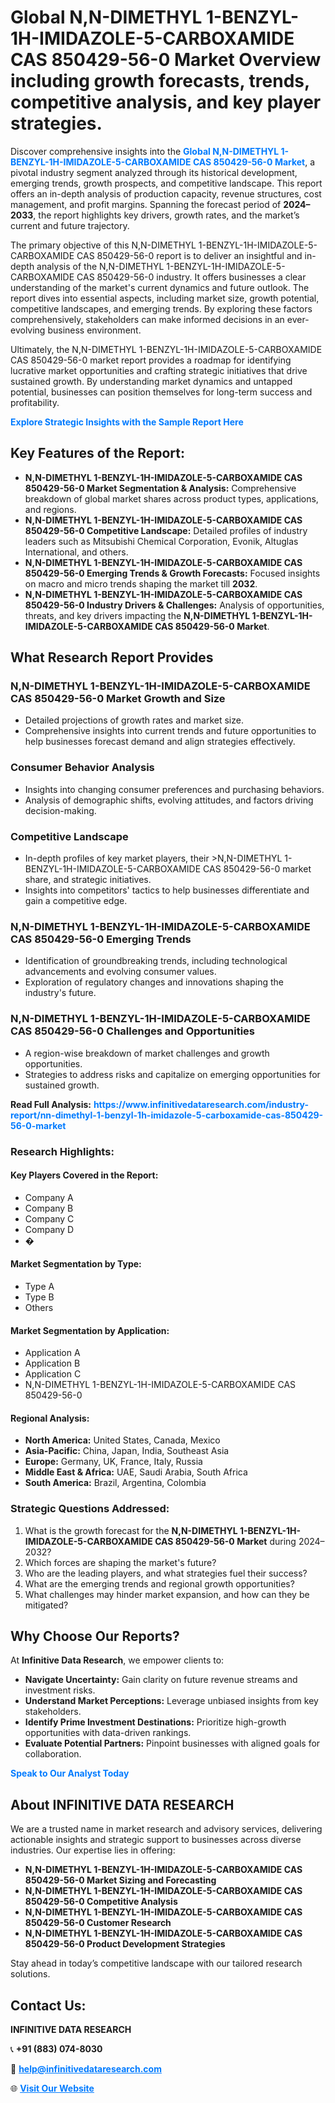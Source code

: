 <h1>Global N,N-DIMETHYL 1-BENZYL-1H-IMIDAZOLE-5-CARBOXAMIDE CAS 850429-56-0 Market Overview including growth forecasts, trends, competitive analysis, and key player strategies.</h1>
<p>
Discover comprehensive insights into the 
<a href="https://www.infinitivedataresearch.com/industry-report/nn-dimethyl-1-benzyl-1h-imidazole-5-carboxamide-cas-850429-56-0-market" rel="dofollow" style="color: #007BFF; text-decoration: none;"><strong>Global N,N-DIMETHYL 1-BENZYL-1H-IMIDAZOLE-5-CARBOXAMIDE CAS 850429-56-0 Market</strong></a>, a pivotal industry segment analyzed through its historical development, emerging trends, growth prospects, and competitive landscape. This report offers an in-depth analysis of production capacity, revenue structures, cost management, and profit margins. Spanning the forecast period of <strong>2024–2033</strong>, the report highlights key drivers, growth rates, and the market’s current and future trajectory.
</p>
<p>
The primary objective of this N,N-DIMETHYL 1-BENZYL-1H-IMIDAZOLE-5-CARBOXAMIDE CAS 850429-56-0 report is to deliver an insightful and in-depth analysis of the N,N-DIMETHYL 1-BENZYL-1H-IMIDAZOLE-5-CARBOXAMIDE CAS 850429-56-0 industry. It offers businesses a clear understanding of the market's current dynamics and future outlook. The report dives into essential aspects, including market size, growth potential, competitive landscapes, and emerging trends. By exploring these factors comprehensively, stakeholders can make informed decisions in an ever-evolving business environment.
</p>
<p>
Ultimately, the N,N-DIMETHYL 1-BENZYL-1H-IMIDAZOLE-5-CARBOXAMIDE CAS 850429-56-0 market report provides a roadmap for identifying lucrative market opportunities and crafting strategic initiatives that drive sustained growth. By understanding market dynamics and untapped potential, businesses can position themselves for long-term success and profitability.
</p>
<p>
<a href="https://www.infinitivedataresearch.com/request-sample/reportId=101991" style="color: #007BFF; text-decoration: none;"><strong>Explore Strategic Insights with the Sample Report Here</strong></a>
</p>

<h2>Key Features of the Report:</h2>
<ul>
<li><strong>N,N-DIMETHYL 1-BENZYL-1H-IMIDAZOLE-5-CARBOXAMIDE CAS 850429-56-0 Market Segmentation & Analysis:</strong> Comprehensive breakdown of global market shares across product types, applications, and regions.</li>
<li><strong>N,N-DIMETHYL 1-BENZYL-1H-IMIDAZOLE-5-CARBOXAMIDE CAS 850429-56-0 Competitive Landscape:</strong> Detailed profiles of industry leaders such as Mitsubishi Chemical Corporation, Evonik, Altuglas International, and others.</li>
<li><strong>N,N-DIMETHYL 1-BENZYL-1H-IMIDAZOLE-5-CARBOXAMIDE CAS 850429-56-0 Emerging Trends & Growth Forecasts:</strong> Focused insights on macro and micro trends shaping the market till <strong>2032</strong>.</li>
<li><strong>N,N-DIMETHYL 1-BENZYL-1H-IMIDAZOLE-5-CARBOXAMIDE CAS 850429-56-0 Industry Drivers & Challenges:</strong> Analysis of opportunities, threats, and key drivers impacting the <strong>N,N-DIMETHYL 1-BENZYL-1H-IMIDAZOLE-5-CARBOXAMIDE CAS 850429-56-0 Market</strong>.</li>
</ul>

<h2>What Research Report Provides</h2>
<h3>N,N-DIMETHYL 1-BENZYL-1H-IMIDAZOLE-5-CARBOXAMIDE CAS 850429-56-0 Market Growth and Size</h3>
<ul>
<li>Detailed projections of growth rates and market size.</li>
<li>Comprehensive insights into current trends and future opportunities to help businesses forecast demand and align strategies effectively.</li>
</ul>

<h3>Consumer Behavior Analysis</h3>
<ul>
<li>Insights into changing consumer preferences and purchasing behaviors.</li>
<li>Analysis of demographic shifts, evolving attitudes, and factors driving decision-making.</li>
</ul>

<h3>Competitive Landscape</h3>
<ul>
<li>In-depth profiles of key market players, their >N,N-DIMETHYL 1-BENZYL-1H-IMIDAZOLE-5-CARBOXAMIDE CAS 850429-56-0 market share, and strategic initiatives.</li>
<li>Insights into competitors' tactics to help businesses differentiate and gain a competitive edge.</li>
</ul>

<h3>N,N-DIMETHYL 1-BENZYL-1H-IMIDAZOLE-5-CARBOXAMIDE CAS 850429-56-0 Emerging Trends</h3>
<ul>
<li>Identification of groundbreaking trends, including technological advancements and evolving consumer values.</li>
<li>Exploration of regulatory changes and innovations shaping the industry's future.</li>
</ul>

<h3>N,N-DIMETHYL 1-BENZYL-1H-IMIDAZOLE-5-CARBOXAMIDE CAS 850429-56-0 Challenges and Opportunities</h3>
<ul>
<li>A region-wise breakdown of market challenges and growth opportunities.</li>
<li>Strategies to address risks and capitalize on emerging opportunities for sustained growth.</li>
</ul>
<p><strong>Read Full Analysis:</strong> <a href="https://www.infinitivedataresearch.com/industry-report/nn-dimethyl-1-benzyl-1h-imidazole-5-carboxamide-cas-850429-56-0-market" rel="dofollow" style="color: #007BFF; text-decoration: none;"><strong>https://www.infinitivedataresearch.com/industry-report/nn-dimethyl-1-benzyl-1h-imidazole-5-carboxamide-cas-850429-56-0-market</strong></a></p>
<h3>Research Highlights:</h3>
<h4>Key Players Covered in the Report:</h4>
<ul><li>Company A</li><li>Company B</li><li>Company C</li><li>Company D</li><li>�</li></ul>
<h4>Market Segmentation by Type:</h4>
<ul><li>Type A</li><li>Type B</li><li>Others</li></ul>
<h4>Market Segmentation by Application:</h4>
<ul><li>Application A</li><li>Application B</li><li>Application C</li><li>N,N-DIMETHYL 1-BENZYL-1H-IMIDAZOLE-5-CARBOXAMIDE CAS 850429-56-0</li></ul>

<h4>Regional Analysis:</h4>
<ul>
<li><strong>North America:</strong> United States, Canada, Mexico</li>
<li><strong>Asia-Pacific:</strong> China, Japan, India, Southeast Asia</li>
<li><strong>Europe:</strong> Germany, UK, France, Italy, Russia</li>
<li><strong>Middle East & Africa:</strong> UAE, Saudi Arabia, South Africa</li>
<li><strong>South America:</strong> Brazil, Argentina, Colombia</li>
</ul>

<h3>Strategic Questions Addressed:</h3>
<ol>
<li>What is the growth forecast for the <strong>N,N-DIMETHYL 1-BENZYL-1H-IMIDAZOLE-5-CARBOXAMIDE CAS 850429-56-0 Market</strong> during 2024–2032?</li>
<li>Which forces are shaping the market's future?</li>
<li>Who are the leading players, and what strategies fuel their success?</li>
<li>What are the emerging trends and regional growth opportunities?</li>
<li>What challenges may hinder market expansion, and how can they be mitigated?</li>
</ol>

<h2>Why Choose Our Reports?</h2>
<p>At <strong>Infinitive Data Research</strong>, we empower clients to:</p>
<ul>
<li><strong>Navigate Uncertainty:</strong> Gain clarity on future revenue streams and investment risks.</li>
<li><strong>Understand Market Perceptions:</strong> Leverage unbiased insights from key stakeholders.</li>
<li><strong>Identify Prime Investment Destinations:</strong> Prioritize high-growth opportunities with data-driven rankings.</li>
<li><strong>Evaluate Potential Partners:</strong> Pinpoint businesses with aligned goals for collaboration.</li>
</ul>
<p><a href="https://www.infinitivedataresearch.com/industry-report/nn-dimethyl-1-benzyl-1h-imidazole-5-carboxamide-cas-850429-56-0-market" rel="dofollow" style="color: #007BFF; text-decoration: none;"><strong>Speak to Our Analyst Today</strong></a></p>

<h2>About INFINITIVE DATA RESEARCH</h2>
<p>We are a trusted name in market research and advisory services, delivering actionable insights and strategic support to businesses across diverse industries. Our expertise lies in offering:</p>
<ul>
<li><strong>N,N-DIMETHYL 1-BENZYL-1H-IMIDAZOLE-5-CARBOXAMIDE CAS 850429-56-0 Market Sizing and Forecasting</strong></li>
<li><strong>N,N-DIMETHYL 1-BENZYL-1H-IMIDAZOLE-5-CARBOXAMIDE CAS 850429-56-0 Competitive Analysis</strong></li>
<li><strong>N,N-DIMETHYL 1-BENZYL-1H-IMIDAZOLE-5-CARBOXAMIDE CAS 850429-56-0 Customer Research</strong></li>
<li><strong>N,N-DIMETHYL 1-BENZYL-1H-IMIDAZOLE-5-CARBOXAMIDE CAS 850429-56-0 Product Development Strategies</strong></li>
</ul>
<p>Stay ahead in today’s competitive landscape with our tailored research solutions.</p>

<h2>Contact Us:</h2>
<p><strong>INFINITIVE DATA RESEARCH</strong></p>
<p>📞 <strong>+91 (883) 074-8030</strong></p>
<p>📧 <strong><a href="mailto:help@infinitivedataresearch.com" style="color: #007BFF;">help@infinitivedataresearch.com</a></strong></p>
<p>🌐 <strong><a href="https://www.infinitivedataresearch.com" rel="dofollow" style="color: #007BFF;">Visit Our Website</a></strong></p>